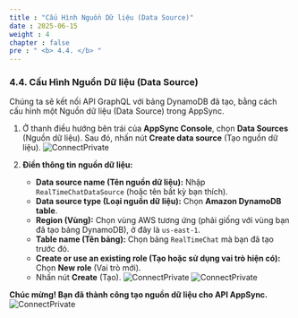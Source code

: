 ```yaml
---
title : "Cấu Hình Nguồn Dữ liệu (Data Source)"
date : 2025-06-15
weight : 4
chapter : false
pre : " <b> 4.4. </b> "
---
```


### **4.4. Cấu Hình Nguồn Dữ liệu (Data Source)**

Chúng ta sẽ kết nối API GraphQL với bảng DynamoDB đã tạo, bằng cách cấu hình một Nguồn dữ liệu (Data Source) trong AppSync.

1.  Ở thanh điều hướng bên trái của **AppSync Console**, chọn **Data Sources** (Nguồn dữ liệu). Sau đó, nhấn nút **Create data source** (Tạo nguồn dữ liệu).
    ![ConnectPrivate](/images/be_4.4_1.png)

2.  **Điền thông tin nguồn dữ liệu:**
    * **Data source name (Tên nguồn dữ liệu):** Nhập `RealTimeChatDataSource` (hoặc tên bất kỳ bạn thích).
    * **Data source type (Loại nguồn dữ liệu):** Chọn **Amazon DynamoDB table**.
    * **Region (Vùng):** Chọn vùng AWS tương ứng (phải giống với vùng bạn đã tạo bảng DynamoDB), ở đây là `us-east-1`.
    * **Table name (Tên bảng):** Chọn bảng `RealTimeChat` mà bạn đã tạo trước đó.
    * **Create or use an existing role (Tạo hoặc sử dụng vai trò hiện có):** Chọn **New role** (Vai trò mới).
    * Nhấn nút **Create** (Tạo).
    ![ConnectPrivate](/images/be_4.4_2.png)
    ![ConnectPrivate](/images/be_4.4_3.png)

**Chúc mừng! Bạn đã thành công tạo nguồn dữ liệu cho API AppSync.**
    ![ConnectPrivate](/images/be_4.4_4.png)